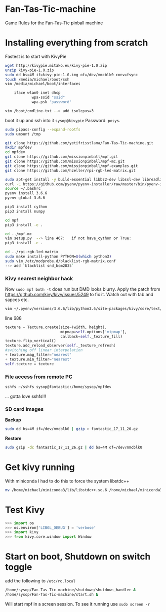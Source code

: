 # Fan-Tas-Tic-machine
Game Rules for the Fan-Tas-Tic pinball machine

# Installing everything from scratch

Fastest is to start with KivyPie

```bash
wget http://kivypie.mitako.eu/kivy-pie-1.0.zip
unzip kivy-pie-1.0.zip
sudo dd bs=4M if=kivy-pie-1.0.img of=/dev/mmcblk0 conv=fsync
touch /media/michael/boot/ssh
vim /media/michael/boot/interfaces

	iface wlan0 inet dhcp
	        wpa-ssid "ssid"
	        wpa-psk "password"

vim /boot/cmdline.txt --> add isolcpus=3
```

boot it up and ssh into it `sysop@kivypie` Password: `posys`.

```bash
sudo pipaos-config --expand-rootfs
sudo umount /tmp

git clone https://github.com/yetifrisstlama/Fan-Tas-Tic-machine.git
mkdir mpfdev
cd mpfdev
git clone https://github.com/missionpinball/mpf.git
git clone https://github.com/missionpinball/mpf-mc.git
git clone https://github.com/missionpinball/mpf-examples.git
git clone https://github.com/hzeller/rpi-rgb-led-matrix.git

sudo apt-get install -y build-essential libbz2-dev libssl-dev libreadline-dev libsqlite3-dev tk-dev libpng-dev libfreetype6-dev
curl -L https://github.com/pyenv/pyenv-installer/raw/master/bin/pyenv-installer | bash
source ~/.bashrc
pyenv install 3.6.6
pyenv global 3.6.6

pip3 install cython
pip3 install numpy

cd mpf
pip3 install -e .

cd ../mpf-mc
vim setup.py  --> line 467:   if not have_cython or True:
pip3 install -e .

cd ../rpi-rgb-led-matrix
sudo make install-python PYTHON=$(which python3)
sudo vim /etc/modprobe.d/blacklist-rgb-matrix.conf
--> add `blacklist snd_bcm2835`
```

### Kivy nearest neighbor hack

Now `sudo mpf both -t` does run but DMD looks blurry. Apply the patch from
https://github.com/kivy/kivy/issues/5249 to fix it. Watch out with tab and sapces etc.

```bash
vim ~/.pyenv/versions/3.6.6/lib/python3.6/site-packages/kivy/core/text/__init__.py
```

line 688

```python
texture = Texture.create(size=(width, height),
                         mipmap=self.options['mipmap'],
                         callback=self._texture_fill)
texture.flip_vertical()
texture.add_reload_observer(self._texture_refresh)
#switching off linear interpolation
+ texture.mag_filter="nearest"
+ texture.min_filter="nearest"
self.texture = texture
```

### File access from remote PC

```bash
sshfs ~/sshfs sysop@fantastic:/home/sysop/mpfdev
```

... gotta love sshfs!!!


### SD card images

__Backup__

```bash
sudo dd bs=4M if=/dev/mmcblk0 | gzip > fantastic_17_11_26.gz
```

__Restore__

```bash
sudo gzip -dc fantastic_17_11_26.gz | dd bs=4M of=/dev/mmcblk0
```

# Get kivy running
With miniconda I had to do this to force the system libstdc++

```bash
mv /home/michael/miniconda3/lib/libstdc++.so.6 /home/michael/miniconda3/lib/libstdc++.so.6.bak
```

# Test Kivy
```python
>>> import os
>>> os.environ['LIBGL_DEBUG'] = 'verbose'
>>> import kivy
>>> from kivy.core.window import Window
```

# Start on boot, Shutdown on switch toggle
add the following to `/etc/rc.local`
```bash
/home/sysop/Fan-Tas-Tic-machine/shutdown/shutdown_handler &
/home/sysop/Fan-Tas-Tic-machine/start.sh &
```

Will start mpf in a screen session. To see it running use `sudo screen -r`
